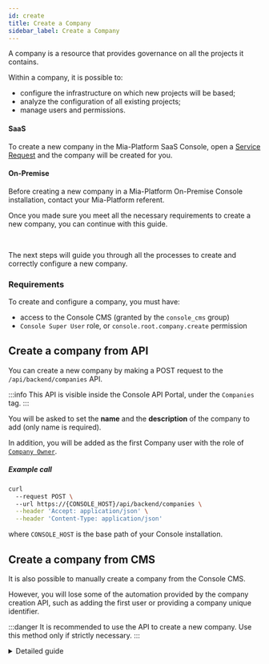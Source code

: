 ```yaml
---
id: create
title: Create a Company
sidebar_label: Create a Company
---
```


A company is a resource that provides governance on all the projects it contains.

Within a company, it is possible to:

- configure the infrastructure on which new projects will be based;
- analyze the configuration of all existing projects;
- manage users and permissions.

#### SaaS

To create a new company in the Mia-Platform SaaS Console, open a [Service Request](https://makeitapp.atlassian.net/servicedesk/customer/portal/21/group/79/create/340) and the company will be created for you.

#### On-Premise

Before creating a new company in a Mia-Platform On-Premise Console installation, contact your Mia-Platform referent.

Once you made sure you meet all the necessary requirements to create a new company, you can continue with this guide.

<br/>

The next steps will guide you through all the processes to create and correctly configure a new company.

### Requirements

To create and configure a company, you must have:

- access to the Console CMS (granted by the `console_cms` group)
- `Console Super User` role, or `console.root.company.create` permission

## Create a company from API

You can create a new company by making a POST request to the `/api/backend/companies` API. 

:::info
This API is visible inside the Console API Portal, under the `Companies` tag.
:::

You will be asked to set the **name** and the **description** of the company to add (only name is required). 

In addition, you will be added as the first Company user with the role of [`Company Owner`](/development_suite/identity-and-access-management/console-levels-and-permission-management.md#users-capabilities-inside-console).

##### Example call

```bash
curl 
  --request POST \ 
  --url https://{CONSOLE_HOST}/api/backend/companies \
  --header 'Accept: application/json' \
  --header 'Content-Type: application/json'
```

where `CONSOLE_HOST` is the base path of your Console installation.

## Create a company from CMS

It is also possible to manually create a company from the Console CMS. 

However, you will lose some of the automation provided by the company creation API, such as adding the first user or providing a company unique identifier.

:::danger
It is recommended to use the API to create a new company. Use this method only if strictly necessary.
:::

<details>
<summary>Detailed guide</summary>

#### Create the company

Visit the Console CMS page and open the `Companies` section.

Click the `Add new` button, you will be asked to provide an **id**, a **name**, and a **description** for the company (only id and name are required). 

You will be able to set all the optional fields after the creation of the company.
For further information regarding other configuration fields, visit the dedicated [section](#default-configuration-for-a-new-project) later on this page.

#### Add the first Company User

Once your company has been created using CMS, you need to associate the first user to be able to access the company from the Console. 
The first user may either be yourself or another user on the Platform. 

Regardless, head over to the CMS page and click the `Bindings` menu item.

:::caution
Only a restricted set of users have access to the users' management section in CMS, contact your Console Administrator to obtain the right permissions to access this functionality.
:::

In the `Bindings` section, click the `Add new` button and fill in the form:
- type a custom **Binding ID**

:::danger
The _Binding ID_ must be unique in the whole collection!  

As a general recommendation, we suggest `{companyId}-{desiredRole}`, however in some cases, a more complex structure may be necessary.
:::

- select the proper **Role** (since it is the first user, it is recommended to set the role [`Company Owner`](/development_suite/identity-and-access-management/console-levels-and-permission-management.md#users-capabilities-inside-console))

- select the correct user as **Subject**

- assign the correct **Resource** by filling it with an object as follows:

```json
{
  "resourceType": "company",
  "resourceId": "{THE COMPANY ID YOU PROVIDED UPON CREATION}"
}
```

</details>
